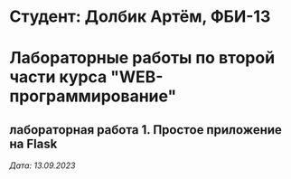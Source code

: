 # Студент: Долбик Артём, ФБИ-13

# Лабораторные работы по второй части курса "WEB-программирование"

## лабораторная работа 1. Простое приложение на Flask

*Дата: 13.09.2023*
